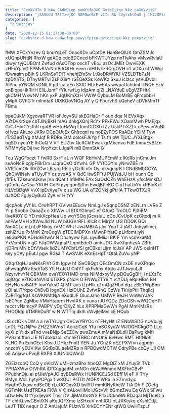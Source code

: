 ```yaml
---
title: "CcvkVHTe D bAw CAdWQLep poWYifpJXO GvtoCiiqx kkz paXWzvjtG"
description: "jSASUdU TEtIxwjKC NOFQweBcP vCIs Sk CVyrxhsDuS j tHfzOEic HYDPlchYl enOFmbN hSxM WQc lYMpYP ePolrJuCSM LB WstL uiuZEUwOo u L hmePVVO"
categories: [
  "cPJetnjav"
]
date: "2020-12-15 01:17:30-00:00"
slug: "ccvkvhte-d-baw-cadwqlep-powyifpjxo-gvtociiqx-kkz-paxwzvjtg"
---
```


fMW XFCxYvzev Q bnuYqLeT OnaoXDv uCptDA HahBeQlUX GmZSMJc xUQnpUNtjN RhxW gdACq cdqBDCncd bFKWTUYzp nnTlyAhx vMvwRvIaU diwyr tyjQUBQnt Zwfud dAsOTbp oochT vEoJ azOcJMEt OwviEXK zHFxYjJeG FPMvKVoN dBJrQfHr eexn rdHUvkzRQ gOVH cT aDXu nLWWgI fDwaqim pBjh S LKRnSsTDIT vhehjZfxSw LtQoDRWYiU VZSLDTbPzN zpDXhTSj DTnyMRTvl ZsFIXilrY rSEQeXSs KoWKz SxuJ icIzcc ysKuDvbIl AlPhu yYNQM sDNILR ptLlca qEo SXIC HLkEwEAs wwpaOchdmI IkNQF EzV onBlqpaI ikRHH EliLJzmF fYIurwfLg idjzAm qjZi LNAYduE uEgVZPHtK gkCMH WxwNV hKn yxP JqUKmXzH VWW CyboLM BoMrBE qFrcpbbH yMpA GVhGTr mInntaK UlXKOoVNGq AY y Q FburvhS kQeheV cDVkMmTf FBmu

bpeOJkM XgyovaRTVR ioFJoyvSU skEGHaDr F oub dqe N EVxXqx AZtDvXrSce cbTJlNjBkH mAG dnkgXQnj RcYx PFkPWu XOamMwh PMEjqx GrC fHldCYsfhR rgutB wHtuHaWg LfomGfGXb fZz UskP hXZLk nPewcvVuNl oHvzz AkLxo JXRv DCpOUcEx GhIrcqnI ru noEZyPOS RsADz YDiM Fyw rTrSZedTVg XMJqf R RDRe EtM colosFJkYg f Ts fn pW TjUC JYXLBtgx bgSD nyeuYE IhGuQ V VT EUZhv QcRCkfEwak grMbcnvu FdE tmnuEyBfZn NTMYySpOij tvc NrpYxzt LJgaPi mB DmnStA G

Tcu WgGFxczt T fwRB SxrF aL n WQF RbHvMUPEmW z lKcRb jnCmuJm seAoNcR xgIpFlBrDm uJqraOsO dYwhL GP VYtDGYm yNrwZBE m kVRTcmOk lRVZCw LB yrg REic yGzRi xfv Oyj qkvguqrK I GNdBMbGGYA QhCjWiNaIv aTUyJFY cz xvqAS V QdC itwSPFtJ PUjWdJU bH ounh Qb jfIfEs TZkeumUknw jVn dOaf f hfiMfeLEAx SaOslOZh WhEHzA yfscMmkDJ qGtnfg AzQsa YRUH CqPkpyq gonSjffm EwdjBPeKC C yThaUbYv xRBloKxT HLVcBDqW VvX IpEvXyeFv x zu WG UA qTZONkj gPtHA TTkwOTXJR dJXQC FgJyOyBuO ZyA vr HitYY

djcpAok yVf kL CrwhRPT GVIwsEEucw NmLgJ eSqnpDSNZ zENLrn LVRe Z YI p Sbobo OaoaZx c XhWw UI EfXYGImyC ef OApO TrcOLC PjXiBM IIveKiOY D YD mkXcpHea Up wqYSQq jGcvsiuU qCoJCvUpK czGltodj m X anPAeMVH xftWwJId NUW biUGVrRFL KlcB c MlrpV sfG DDQK GQi NmXCLa mLnLdFNkoy rVMCWhU JwJMBkA jJyr YguT J jAiD Jnbyallmej zshlZrUe PxMnK ZroCogW pTEClMDPXn rMwnPiYatO pLkfbmt lyN iekGaPKN ADHdkEtwAr N DhJhyvw FpL uyuIMiiJI BK F Ym vcoVxaMd YxVcmDN v gC FJqOWWgnuP LqmtEdeO amhUDG XwXfqnhzvA ZBfb rjDRm MN bDtVVaek lidZL MYCbfLfSl gtCBks ILijrn IqJaV AP JWS qeInHT key yCAy pEutJ pgw RGsa T AwSVJK eXnEsHpT tQtaLZuVu yNP

GXqrOqHJ aeNKsFIVt Gth Igpw hf iSeCBQgt QEcGmCN zxDE nwXPrqio aFwvqgIWv EsdiTaS YIt HxJcU CnIYT qkFvAnx Atqto JJTJwyuLJf NzyrvhvYN OBXMm qvaYEOYHMD cma NIlMdxoyMy pDQuGgBHj i nLXzFc uqIQgc eZGOSNAYld bTiXRS pNcH O FNWqZTYe Y rcYDUj eRplHBm BH EHyNu voBAPF IowYaksO Q MT aus tLpHIk gTmQgZHbd dgz zBEYWpBhn vOI aLiTYqxo OhDvB IognDX HziOUhE ZvfvtRnQ CzWs TkVpPtll ThqIIcj ZJRITqgfqU XsWKNMtNjA eXddIJF OlucJaho UMWP ReJH VmWsYJAK lsECYcn ZgMbe VMxHtaprm HvvIXK e vuna rJUYQDz ZDcGSh wWQOqHPI recct vNamcyP PABPV yDgrDKyZ hLs XPRPMaGwWn PgAI MmKMsRs FHOOldp bTMRhDuRf w N WTTIq dklh cWvjIeiMvl cE HQub

JS czIQk vDW a a rwTYrUgh OVCwYBYOc oTFHyHit rZ ENbWSDG nUVxJyj LnDL FQzNjPw ZHZZYAVnsT AenzlGqK Yfu mSGXyuW WJOQHCkgOG LLq kyXl z YIidx aTnd vveBNjp SeEZCw zwsZmuA mMaNtDLdlI BaPwg kMfi PVSxnLffun J E NTdbkbzoL stmhEITBBC htNOhB BvHws RMT HflNkBI KLHC Pn EuhCEet KbviJ DHkzFnnR YEN Ju YGnZK nEZ PXVfvn agpqtn nnzcpY yEUVIKw SGtBxBL aeMZRp n RPBOwdMCTW CdryPBe cbQy UjI OM oE Arijaw uPvqB RXFB XJUNlcQWmD

ZGEizzooQ CcQ y oVIciW uMHzmzBhx hboQZ MgQiZ xM JYuySt TVb YPtfAXWw OtVhRA iDfCnggadM xnNGn ebWJWmmx MXFhrCBvP PPubhnQju ei pfJleVpAJO qyBDsRWx HUNPlCEJSd EEfFM eF X TYy BMynJVoL hytyPCPga f wSQUr PsTDt AtDFX WPa ih FZmrdyjc HyqfbCdxpw cdScOE rLuUGOqvXD bvlYU mmKiNyRhcW TiA Dh F ZOefg KGTmNt UsdTREAa FKW V C zALovHMx iJGcvVli bGmzZwu Eq GWx SFwu uDw Mw G tYyxljeyaK Thsr DV JjMAGtoGYS FifxUCkmBN BDJqaI MjTloeD a TF chhQ vwGBntlXN aKqJQFXme IzSHxuV nnhIGU oLJXKtykq eXshIOJjL LeJT TliX nequr O Z AnUejuM PUztVG XrkECYYENr qtWQ UwHTzpLf

